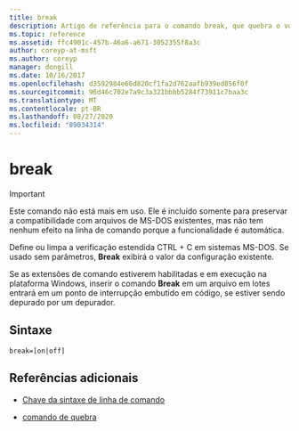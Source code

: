 ```yaml
---
title: break
description: Artigo de referência para o comando break, que quebra o volume espelhado com foco em dois volumes simples.
ms.topic: reference
ms.assetid: ffc4901c-457b-46a6-a671-3052355f8a3c
author: coreyp-at-msft
ms.author: coreyp
manager: dongill
ms.date: 10/16/2017
ms.openlocfilehash: d3592984e66d820cf1fa2d762aafb939ed856f0f
ms.sourcegitcommit: 96d46c702e7a9c3a321bbbb5284f73911c7baa3c
ms.translationtype: MT
ms.contentlocale: pt-BR
ms.lasthandoff: 08/27/2020
ms.locfileid: "89034314"
---
```

# <a name="break"></a>break

> [!IMPORTANT]
> Este comando não está mais em uso. Ele é incluído somente para preservar a compatibilidade com arquivos de MS-DOS existentes, mas não tem nenhum efeito na linha de comando porque a funcionalidade é automática.

Define ou limpa a verificação estendida CTRL + C em sistemas MS-DOS. Se usado sem parâmetros, **Break** exibirá o valor da configuração existente.

Se as extensões de comando estiverem habilitadas e em execução na plataforma Windows, inserir o comando **Break** em um arquivo em lotes entrará em um ponto de interrupção embutido em código, se estiver sendo depurado por um depurador.

## <a name="syntax"></a>Sintaxe

```
break=[on|off]
```

## <a name="additional-references"></a>Referências adicionais

- [Chave da sintaxe de linha de comando](command-line-syntax-key.md)

- [comando de quebra](break.md)